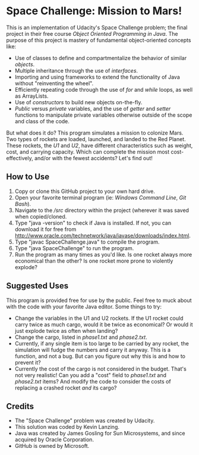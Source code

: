 # Space Challenge: Mission to Mars!

This is an implementation of Udacity's Space Challenge problem; the final project in their free course *Object Oriented Programming in Java*.
The purpose of this project is mastery of fundamental object-oriented concepts like:
- Use of classes to define and compartmentalize the behavior of similar *objects*.
- Multiple inheritance through the use of *interfaces*.
- Importing and using frameworks to extend the functionality of Java without "reinventing the wheel".
- Efficiently repeating code through the use of *for* and *while* loops, as well as ArrayLists.
- Use of *constructors* to build new objects on-the-fly.
- *Public* versus *private* variables, and the use of *getter* and *setter* functions to manipulate private variables otherwise outside of the scope and class of the code.

But what does it do? This program simulates a mission to colonize Mars. Two types of rockets are loaded, launched, and landed to the Red Planet. These rockets, the *U1* and *U2*, have different characteristics such as weight, cost, and carrying capacity. Which can complete the mission most cost-effectively, and/or with the fewest accidents? Let's find out!

## How to Use
  1. Copy or clone this GitHub project to your own hard drive.
  2. Open your favorite terminal program (ie: *Windows Command Line*, *Git Bash*).
  3. Navigate to the */src* directory within the project (wherever it was saved when copied/cloned.
  4. Type "java -version" to check if Java is installed. If not, you can download it for free from http://www.oracle.com/technetwork/java/javase/downloads/index.html.
  5. Type "javac SpaceChallenge.java" to compile the program.
  6. Type "java SpaceChallenge" to run the program.
  7. Run the program as many times as you'd like. Is one rocket always more economical than the other? Is one rocket more prone to violently explode?
  
## Suggested Uses
This program is provided free for use by the public. Feel free to muck about with the code with your favorite Java editor. Some things to try:
- Change the variables in the U1 and U2 rockets. If the U1 rocket could carry twice as much cargo, would it be twice as economical? Or would it just explode twice as often when landing?
- Change the cargo, listed in *phase1.txt* and *phase2.txt*.
- Currently, if any single item is too large to be carried by any rocket, the simulation will fudge the numbers and carry it anyway. This is a function, and not a bug. But can you figure out why this is and how to prevent it?
- Currently the cost of the cargo is not considered in the budget. That's not very realistic! Can you add a "cost" field to *phase1.txt* and *phase2.txt* items? And modify the code to consider the costs of replacing a crashed rocket *and* its cargo?
 
## Credits
- The "Space Challenge" problem was created by Udacity.
- This solution was coded by Kevin Lanzing.
- Java was created by James Gosling for Sun Microsystems, and since acquired by Oracle Corporation.
- GitHub is owned by Microsoft.


